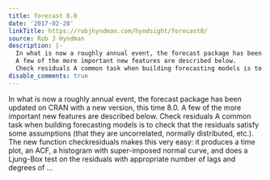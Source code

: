 ```yaml
---
title: forecast 8.0
date: '2017-02-28'
linkTitle: https://robjhyndman.com/hyndsight/forecast8/
source: Rob J Hyndman
description: |-
  In what is now a roughly annual event, the forecast package has been updated on CRAN with a new version, this time 8.0.
  A few of the more important new features are described below.
  Check residuals A common task when building forecasting models is to check that the residuals satisfy some assumptions (that they are uncorrelated, normally distributed, etc.). The new function checkresiduals makes this very easy: it produces a time plot, an ACF, a histogram with super-imposed normal curve, and does a Ljung-Box test on the residuals with appropriate number of lags and degrees of ...
disable_comments: true
---
```

In what is now a roughly annual event, the forecast package has been updated on CRAN with a new version, this time 8.0.
A few of the more important new features are described below.
Check residuals A common task when building forecasting models is to check that the residuals satisfy some assumptions (that they are uncorrelated, normally distributed, etc.). The new function checkresiduals makes this very easy: it produces a time plot, an ACF, a histogram with super-imposed normal curve, and does a Ljung-Box test on the residuals with appropriate number of lags and degrees of ...